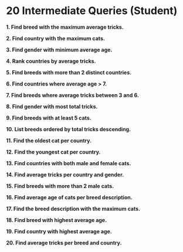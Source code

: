 # 20 Intermediate Queries (Student)

**1. Find breed with the maximum average tricks.**

**2. Find country with the maximum cats.**

**3. Find gender with minimum average age.**

**4. Rank countries by average tricks.**

**5. Find breeds with more than 2 distinct countries.**

**6. Find countries where average age > 7.**

**7. Find breeds where average tricks between 3 and 6.**

**8. Find gender with most total tricks.**

**9. Find breeds with at least 5 cats.**

**10. List breeds ordered by total tricks descending.**

**11. Find the oldest cat per country.**

**12. Find the youngest cat per country.**

**13. Find countries with both male and female cats.**

**14. Find average tricks per country and gender.**

**15. Find breeds with more than 2 male cats.**

**16. Find average age of cats per breed description.**

**17. Find the breed description with the maximum cats.**

**18. Find breed with highest average age.**

**19. Find country with highest average age.**

**20. Find average tricks per breed and country.**

